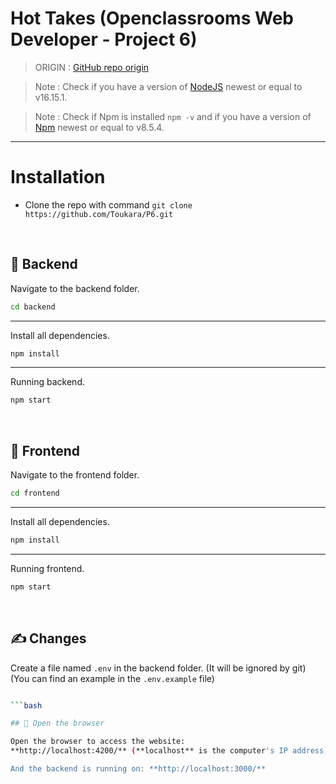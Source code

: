 # **Hot Takes** (Openclassrooms Web Developer - Project 6)

> ORIGIN : [GitHub repo origin](https://github.com/OpenClassrooms-Student-Center/Web-Developer-P6)

> Note : Check if you have a version of [NodeJS](https://nodejs.org/en/) newest or equal to v16.15.1.

> Note : Check if Npm is installed `npm -v` and if you have a version of [Npm](https://www.npmjs.com/) newest or equal to v8.5.4.

---

# Installation

- Clone the repo with command
  `git clone https://github.com/Toukara/P6.git`

<br>

## 📂 Backend

Navigate to the backend folder.

```bash
cd backend
```

---

Install all dependencies.

```bash
npm install
```

---

Running backend.

```bash
npm start
```

<br>

## 📄 Frontend

Navigate to the frontend folder.

```bash
cd frontend
```

---

Install all dependencies.

```bash
npm install
```

---

Running frontend.

```bash
npm start
```

<br>

## ✍️ Changes

Create a file named `.env` in the backend folder. (It will be ignored by git)
(You can find an example in the `.env.example` file)

````bash

```bash

## 🚀 Open the browser

Open the browser to access the website:
**http://localhost:4200/** (**localhost** is the computer's IP address)

And the backend is running on: **http://localhost:3000/**
````
